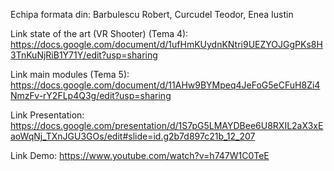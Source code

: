Echipa formata din: Barbulescu Robert, Curcudel Teodor, Enea Iustin

Link state of the art (VR Shooter) (Tema 4): https://docs.google.com/document/d/1ufHmKUydnKNtri9UEZYOJGgPKs8H3TnKuNjRiB1Y71Y/edit?usp=sharing

Link main modules (Tema 5): https://docs.google.com/document/d/11AHw9BYMpeq4JeFoG5eCFuH8Zi4NmzFv-rY2FLp4Q3g/edit?usp=sharing

Link Presentation: https://docs.google.com/presentation/d/1S7pG5LMAYDBee6U8RXIL2aX3xEaoWqNj_TXnJGU3GOs/edit#slide=id.g2b7d897c21b_12_207

Link Demo: https://www.youtube.com/watch?v=h747W1C0TeE
